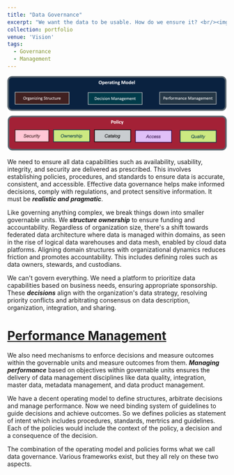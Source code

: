 ```yaml
---
title: "Data Governance"
excerpt: "We want the data to be usable. How do we ensure it? <br/><img src='/images/portfolio/DataGovernance.png'>"
collection: portfolio
venue: 'Vision'
tags:
  - Governance
  - Management
---
```


<img width="612" alt="image" src="/images/portfolio/DataGovernance.png">

We need to ensure all data capabilities such as availability, usability, integrity, and security are delivered as prescribed. This involves establishing policies, procedures, and standards to ensure data is accurate, consistent, and accessible. Effective data governance helps make informed decisions, comply with regulations, and protect sensitive information. It must be ***realistic and pragmatic***.

Like governing anything complex, we break things down into smaller governable units. We ***structure ownership*** to ensure funding and accountability. Regardless of organization size, there's a shift towards federated data architecture where data is managed within domains, as seen in the rise of logical data warehouses and data mesh, enabled by cloud data platforms. Aligning domain structures with organizational dynamics reduces friction and promotes accountability. This includes defining roles such as data owners, stewards, and custodians.

We can't govern everything. We need a platform to prioritize data capabilities based on business needs, ensuring appropriate sponsorship. These ***decisions*** align with the organization's data strategy, resolving priority conflicts and arbitrating consensus on data description, organization, integration, and sharing.

# [Performance Management](https://nuneskris.github.io/publication/Govern-Measure-Data-Architecture)
We also need mechanisms to enforce decisions and measure outcomes within the governable units and measure outcomes from them. ***Managing performance*** based on objectives within governable units ensures the delivery of data management disciplines like data quality, integration, master data, metadata management, and data product management.

We have a decent operating model to define structures, arbitrate decisions and manage performance. Now we need binding system of guidelines to guide decisions and achieve outcomes. So we defines policies as statement of intent which includes procedures, standards, mertrics and guidelines. Each of the policies would include the context of the policy, a decision and a consequence of the decision.

The combination of the operating model and policies forms what we call data governance. Various frameworks exist, but they all rely on these two aspects.
